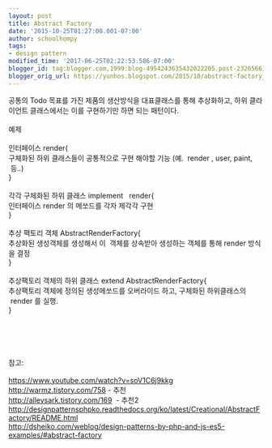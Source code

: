 ```yaml
---
layout: post
title: Abstract Factory
date: '2015-10-25T01:27:00.001-07:00'
author: schoolhompy
tags:
- design pattern
modified_time: '2017-06-25T02:22:53.586-07:00'
blogger_id: tag:blogger.com,1999:blog-4954243635432022205.post-2326566197494439701
blogger_orig_url: https://yunhos.blogspot.com/2015/10/abstract-factory_25.html
---
```


공통의 Todo 목표를 가진 제품의 생산방식을 대표클래스를 통해 추상화하고, 하위 클라이언트 클래스에서는 이를 구현하기만 하면 되는 패턴이다.<br/><br/>예제<br/><br/>인터페이스 render{<br/>구체화된 하위 클래스들이 공통적으로 구현 해야할 기능 (예.  render , user, paint,  등..)<br/>}<br/><br/>각각 구체화된 하위 클래스 implement   render{<br/>인터페이스 render 의 메쏘드를 각자 제각각 구현<br/>}<br/><br/>추상 팩토리 객체 AbstractRenderFactory{<br/>추상화된 생성객체를 생성해서 이  객체를 상속받아 생성하는 객체를 통해 render 방식을 결정<br/>}<br/><br/>추상팩토리 객체의 하위 클래스 extend AbstractRenderFactory{<br/>추상팩토리 객체에 정의된 생성메쏘드를 오버라이드 하고, 구체화된 하위클래스의  render 를 실행.<br/>}<br/><br/>&nbsp;<br/><br/>&nbsp;<br/><br/>참고:<br/><br/>https://www.youtube.com/watch?v=soV1C6j9kkg<br/>http://warmz.tistory.com/758 - 추천<br/>http://alleysark.tistory.com/169  - 추천2<br/>http://designpatternsphpko.readthedocs.org/ko/latest/Creational/AbstractFactory/README.html<br/>http://dsheiko.com/weblog/design-patterns-by-php-and-js-es5-examples/#abstract-factory